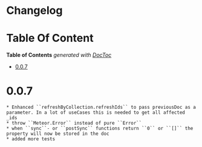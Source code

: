 # Changelog

# Table Of Content

<!-- START doctoc generated TOC please keep comment here to allow auto update -->
<!-- DON'T EDIT THIS SECTION, INSTEAD RE-RUN doctoc TO UPDATE -->
**Table of Contents**  *generated with [DocToc](https://github.com/thlorenz/doctoc)*

- [0.0.7](#007)

<!-- END doctoc generated TOC please keep comment here to allow auto update -->

# 0.0.7
	* Enhanced ``refreshByCollection.refreshIds`` to pass previousDoc as a parameter. In a lot of useCases this is needed to get all affected _ids
	* throw ``Meteor.Error`` instead of pure ``Error``
	* when ``sync``- or ``postSync`` functions return ``0`` or ``[]`` the property will now be stored in the doc
	* added more tests

